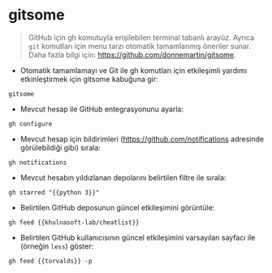 # gitsome

> GitHub için gh komutuyla erişilebilen terminal tabanlı arayüz.
> Ayrıca `git` komutları için menu tarzı otomatik tamamlanmış öneriler sunar.
> Daha fazla bilgi için: <https://github.com/donnemartin/gitsome>.

- Otomatik tamamlamayı ve Git ile gh komutları için etkileşimli yardımı etkinleştirmek için gitsome kabuğuna gir:

`gitsome`

- Mevcut hesap ile GitHub entegrasyonunu ayarla:

`gh configure`

- Mevcut hesap için bildirimleri (<https://github.com/notifications> adresinde görülebildiği gibi) sırala:

`gh notifications`

- Mevcut hesabın yıldızlanan depolarını belirtilen filtre ile sırala:

`gh starred "{{python 3}}"`

- Belirtilen GitHub deposunun güncel etkileşimini görüntüle:

`gh feed {{khulnasoft-lab/cheatlist}}`

- Belirtilen GitHub kullanıcısının güncel etkileşimini varsayılan sayfacı ile (örneğin `less`) göster:

`gh feed {{torvalds}} -p`
